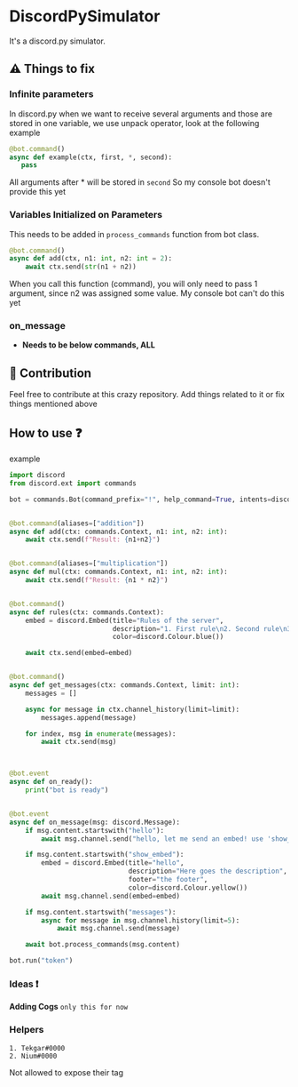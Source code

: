 # DiscordPySimulator
It's a discord.py simulator.

## :warning: Things to fix

### Infinite parameters
In discord.py when we want to receive several arguments and those are stored in one variable, we use unpack operator, look at the following example

```py
@bot.command()
async def example(ctx, first, *, second):
   pass
```

All arguments after * will be stored in `second`
So my console bot doesn't provide this yet

### Variables Initialized on Parameters
This needs to be added in `process_commands` function from bot class.

```py
@bot.command()
async def add(ctx, n1: int, n2: int = 2):
    await ctx.send(str(n1 + n2))
```
When you call this function (command), you will only need to pass 1 argument, since n2 was assigned some value. 
My console bot can't do this yet

### on_message
* __Needs to be below commands, ALL__

## :wrench: Contribution
Feel free to contribute at this crazy repository. Add things related to it or fix things mentioned above

## How to use ❓
example

```py
import discord
from discord.ext import commands

bot = commands.Bot(command_prefix="!", help_command=True, intents=discord.Intents.all())


@bot.command(aliases=["addition"])
async def add(ctx: commands.Context, n1: int, n2: int):
    await ctx.send(f"Result: {n1+n2}")


@bot.command(aliases=["multiplication"])
async def mul(ctx: commands.Context, n1: int, n2: int):
    await ctx.send(f"Result: {n1 * n2}")


@bot.command()
async def rules(ctx: commands.Context):
    embed = discord.Embed(title="Rules of the server",
                          description="1. First rule\n2. Second rule\n3. Third rule\n4. Fourth rule",
                          color=discord.Colour.blue())

    await ctx.send(embed=embed)


@bot.command()
async def get_messages(ctx: commands.Context, limit: int):
    messages = []

    async for message in ctx.channel_history(limit=limit):
        messages.append(message)

    for index, msg in enumerate(messages):
        await ctx.send(msg)



@bot.event
async def on_ready():
    print("bot is ready")


@bot.event
async def on_message(msg: discord.Message):
    if msg.content.startswith("hello"):
        await msg.channel.send("hello, let me send an embed! use 'show_embed'")

    if msg.content.startswith("show_embed"):
        embed = discord.Embed(title="hello",
                              description="Here goes the description",
                              footer="the footer",
                              color=discord.Colour.yellow())
        await msg.channel.send(embed=embed)

    if msg.content.startswith("messages"):
        async for message in msg.channel.history(limit=5):
            await msg.channel.send(message)

    await bot.process_commands(msg.content)

bot.run("token")
```

### Ideas ❗
__Adding Cogs__
`only this for now`

### Helpers
```
1. Tekgar#0000
2. Nium#0000
```
Not allowed to expose their tag
